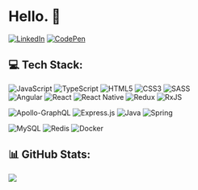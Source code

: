 # Hello. 👋

[![LinkedIn](https://img.shields.io/badge/LinkedIn-%230077B5.svg?style=for-the-badge&logo=linkedin&logoColor=white)](https://linkedin.com/in/alessio-scarfone) 
[![CodePen](https://img.shields.io/badge/Codepen-000000?style=for-the-badge&logo=codepen&logoColor=white)](https://codepen.io/alessioscarfone/)

## 💻 Tech Stack:
![JavaScript](https://img.shields.io/badge/javascript-%23323330.svg?style=for-the-badge&logo=javascript&logoColor=%23F7DF1E) 
![TypeScript](https://img.shields.io/badge/typescript-%23007ACC.svg?style=for-the-badge&logo=typescript&logoColor=white)
![HTML5](https://img.shields.io/badge/html5-%23E34F26.svg?style=for-the-badge&logo=html5&logoColor=white) 
![CSS3](https://img.shields.io/badge/css3-%231572B6.svg?style=for-the-badge&logo=css3&logoColor=white) 
![SASS](https://img.shields.io/badge/SASS-hotpink.svg?style=for-the-badge&logo=SASS&logoColor=white)  
![Angular](https://img.shields.io/badge/angular-%23DD0031.svg?style=for-the-badge&logo=angular&logoColor=white) 
![React](https://img.shields.io/badge/react-%2320232a.svg?style=for-the-badge&logo=react&logoColor=%2361DAFB) 
![React Native](https://img.shields.io/badge/react_native-%2320232a.svg?style=for-the-badge&logo=react&logoColor=%2361DAFB) 
![Redux](https://img.shields.io/badge/redux-%23593d88.svg?style=for-the-badge&logo=redux&logoColor=white)
![RxJS](https://img.shields.io/badge/rxjs-%23B7178C.svg?style=for-the-badge&logo=reactivex&logoColor=white) 

![Apollo-GraphQL](https://img.shields.io/badge/-ApolloGraphQL-311C87?style=for-the-badge&logo=apollo-graphql) 
![Express.js](https://img.shields.io/badge/express.js-%23404d59.svg?style=for-the-badge&logo=express&logoColor=%2361DAFB) 
![Java](https://img.shields.io/badge/java-%23ED8B00.svg?style=for-the-badge&logo=java&logoColor=white)
![Spring](https://img.shields.io/badge/spring-%236DB33F.svg?style=for-the-badge&logo=spring&logoColor=white) 

![MySQL](https://img.shields.io/badge/mysql-%2300f.svg?style=for-the-badge&logo=mysql&logoColor=white) 
![Redis](https://img.shields.io/badge/redis-%23DD0031.svg?style=for-the-badge&logo=redis&logoColor=white) 
![Docker](https://img.shields.io/badge/docker-%230db7ed.svg?style=for-the-badge&logo=docker&logoColor=white) 

## 📊 GitHub Stats:
![](https://github-readme-stats.vercel.app/api?username=AlessioScarfone&theme=nord&hide_border=true&include_all_commits=true&count_private=true)<br/>
<!-- ![](https://github-readme-streak-stats.herokuapp.com/?user=AlessioScarfone&theme=nord&hide_border=true)<br/> 
![](https://github-readme-stats.vercel.app/api/top-langs/?username=AlessioScarfone&theme=nord&hide_border=true&include_all_commits=true&count_private=true&layout=compact) -->



<!--
**AlessioScarfone/AlessioScarfone** is a ✨ _special_ ✨ repository because its `README.md` (this file) appears on your GitHub profile.

Here are some ideas to get you started:

- 🔭 I’m currently working on ...
- 🌱 I’m currently learning ...
- 👯 I’m looking to collaborate on ...
- 🤔 I’m looking for help with ...
- 💬 Ask me about ...
- 📫 How to reach me: ...
- 😄 Pronouns: ...
- ⚡ Fun fact: ...
![Visitor Badge](https://visitor-badge.laobi.icu/badge?page_id=AlessioScarfone)

![Github Stats](https://github-readme-stats.vercel.app/api?username=AlessioScarfone&count_private=true&show_icons=true&include_all_commits=true)


![Top Langs](https://github-readme-stats.vercel.app/api/top-langs/?username=AlessioScarfone&hide=TeX&layout=compact&theme=prussian)
<br/>
-->
